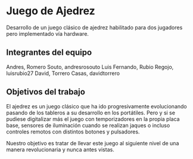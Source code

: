 # Juego de Ajedrez

Desarrollo de un juego clásico de ajedrez habilitado para dos jugadores pero implementado vía hardware. 

## Integrantes del equipo
Andres, Romero Souto, andresrosouto 
Luis Fernando, Rubio Regojo, luisrubio27
David, Torrero Casas, davidtorrero


## Objetivos del trabajo

El ajedrez es un juego clásico que ha ido progresivamente evolucionando pasando de los tableros a su desarrollo en los portátiles. Pero y si se pudiese digitalizar más el juego con temporizadores en la propia placa base, sensores de iluminación cuando se realizan jaques  o incluso controles remotos con distintos botones y pulsadores.

Nuestro objetivo es tratar de llevar este juego al siguiente nivel de una manera revolucionaria y nunca antes vistas. 
